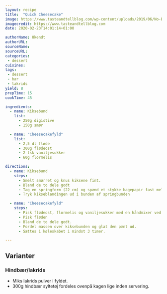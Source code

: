 ```yaml
---
layout: recipe
title:  "Quick Cheesecake"
image: https://www.tasteandtellblog.com/wp-content/uploads/2019/06/No-Bake-Cheesecake-Recipe-tasteandtellblog.com-4.jpg
imagecredit: https://www.tasteandtellblog.com
date: 2020-02-23T14:01:14+01:00

authorName: Ukendt
authorURL: 
sourceName: 
sourceURL: 
categories: 
 - dessert
cuisines:
tags:
 - dessert
 - bær
 - lakrids 
yield: 8
prepTime: 15
cookTime: 45

ingredients:
  - name: Kiksebund
    list:
      - 250g digistive
      - 150g smør

  - name: "Cheesecakefyld"
    list:
      - 2,5 dl fløde
      - 300g flødeost
      - 2 tsk vaniljesukker
      - 60g flormelis

directions:
  - name: Kiksebund
    steps:
      - Smelt smørret og knus kiksene fint.
      - Bland de to dele godt
      - Tag en springform (22 cm) og spænd et stykke bagepapir fast mellem ring og bund.
      - Tryk kikseblandingen ud i bunden af springbunden

  - name: "Cheesecakefyld"
    steps:
      - Pisk flødeost, flormelis og vaniljesukker med en håndmixer ved lav hastighed
      - Pisk fløden
      - Bland de to dele godt.
      - Fordel massen over kiksebunden og glat den pænt ud.
      - Sættes i køleskabet i mindst 3 timer.

---
```


## Varianter

### Hindbær/lakrids

- Miks lakrids pulver i fyldet.
- 300g hindbær syltetøj fordeles ovenpå kagen lige inden servering.


